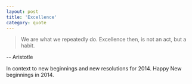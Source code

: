```yaml
---
layout: post
title: 'Excellence'
category: quote
---
```


> We are what we repeatedly do. Excellence then, is not an act, but a habit.

-- Aristotle

In context to new beginnings and new resolutions for 2014. Happy New beginnings in 2014.